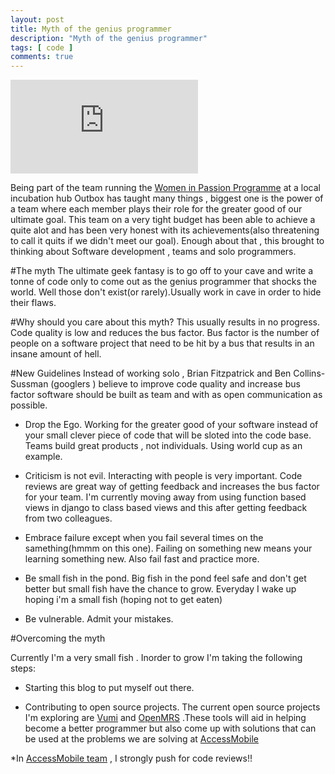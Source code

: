 ```yaml
---
layout: post
title: Myth of the genius programmer
description: "Myth of the genius programmer"
tags: [ code ]
comments: true
---
```


<iframe src="https://www.youtube.com/embed/0SARbwvhupQ" frameborder="0" > </iframe>

Being part of the team running the  [Women in Passion Programme](http://www.wopa.outbox.co.ug/about-wopa-program) at a local incubation hub Outbox has taught many things , biggest one is the power of a team where each member plays their role for the greater good of our ultimate goal. This team on a very tight budget has been able to achieve a quite alot and has been very honest with its achievements(also threatening to call it quits if we didn't meet our goal). Enough about that , this brought to thinking about Software development , teams and solo programmers.

#The myth
The ultimate geek fantasy is to go off to your cave and write a tonne of code only to come out as the genius programmer that shocks the world. Well those don't exist(or rarely).Usually work in cave in order to hide their flaws.

#Why should you care about this myth?
This usually results in no progress. Code quality is low and reduces the bus factor. Bus factor is the number of people on a software project that need to be hit by a bus that results in an insane amount of hell.

#New Guidelines
Instead of working solo , Brian Fitzpatrick and Ben Collins-Sussman (googlers ) believe to improve code quality and increase bus factor software should be built as team and with as open communication as possible.

* Drop the Ego. Working for the greater good of your software instead of your small clever piece of code that will be sloted into the code base. Teams build great products , not individuals. Using world cup as an example.

* Criticism is not evil. Interacting with people is very important. Code reviews are great way of getting feedback and increases the bus factor for your team. I'm currently moving away from using function based views in django to class based views and this after getting feedback from two colleagues.  

* Embrace failure except when you fail several times on the samething(hmmm on this one). Failing on something new means your learning something new. Also fail fast and practice more.

* Be small fish in the pond. Big fish in the pond feel safe and don't get better but small fish have the chance to grow. Everyday I wake up hoping i'm a small fish (hoping not to get eaten)

* Be vulnerable. Admit your mistakes.

#Overcoming the myth

Currently I'm a very small fish . Inorder to grow  I'm taking the following steps:

* Starting this blog to put myself out there.

* Contributing to open source projects. The current open source projects I'm exploring are [Vumi](https://github.com/praekelt/vumi) and [OpenMRS](https://github.com/openmrs/openmrs-core) .These tools will aid in helping become a better programmer but also come up with solutions that can be used at the problems we are solving at [AccessMobile](http://accessmobileinc.com/)

*In [AccessMobile team](http://accessmobileinc.com/about/team/) , I strongly push for code reviews!!





